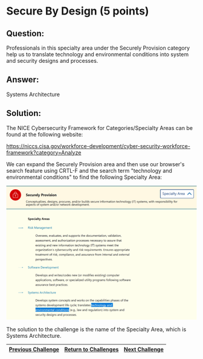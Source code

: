 # Secure By Design (5 points)

## Question:

Professionals in this specialty area under the Securely Provision category help us to translate technology and environmental conditions into system and security designs and processes.

## Answer:

Systems Architecture

## Solution:

The NICE Cybersecurity Framework for Categories/Specialty Areas can be found at the following website:

https://niccs.cisa.gov/workforce-development/cyber-security-workforce-framework?category=Analyze

We can expand the Securely Provision area and then use our browser's search feature using CRTL-F and the search term "technology and environmental conditions" to find the following Specialty Area:

![nice-screenshot.png](nice-screenshot.png)

The solution to the challenge is the name of the Specialty Area, which is Systems Architecture.

| [Previous Challenge](/Challenges/Securely-Provision/3/README.md) | [Return to Challenges](/Challenges/../../../#modules) | [Next Challenge](/Challenges/Securely-Provision/5/README.md) |
| :------- | :-----: | ------: |